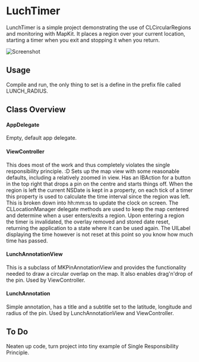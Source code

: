 LuchTimer
=========

LunchTimer is a simple project demonstrating the use of CLCircularRegions and monitoring with MapKit.  It places a region over your current location, starting a timer when you exit and stopping it when you return.

![Screenshot](http://localhost/uploadscreenshotsometime.png "LunchTimer example")

Usage 
----

Compile and run, the only thing to set is a define in the prefix file called LUNCH_RADIUS.

Class Overview
----

#### AppDelegate

Empty, default app delegate.

#### ViewController

This does most of the work and thus completely violates the single responsibility principle. :D  Sets up the map view with some reasonable defaults, including a relatively zoomed in view.  Has an IBAction for a button in the top right that drops a pin on the centre and starts things off.  When the region is left the current NSDate is kept in a property, on each tick of a timer this property is used to calculate the time interval since the region was left.  This is broken down into hh:mm:ss to update the clock on screen.  The CLLocationManager delegate methods are used to keep the map centered and determine when a user enters/exits a region.  Upon entering a region the timer is invalidated, the overlay removed and stored date reset, returning the application to a state where it can be used again.  The UILabel displaying the time however is not reset at this point so you know how much time has passed.

#### LunchAnnotationView

This is a subclass of MKPinAnnotationView and provides the functionality needed to draw a circular overlap on the map.  It also enables drag'n'drop of the pin.  Used by ViewController.

#### LunchAnnotation 

Simple annotation, has a title and a subtitle set to the latitude, longitude and radius of the pin.  Used by LunchAnnotationView and ViewController.

To Do
----

Neaten up code, turn project into tiny example of Single Responsibility Principle.

